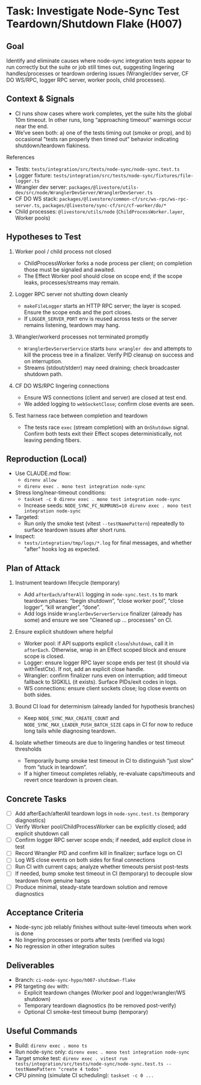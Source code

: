 # Task: Investigate Node-Sync Test Teardown/Shutdown Flake (H007)

## Goal
Identify and eliminate causes where node-sync integration tests appear to run correctly but the suite or job still times out, suggesting lingering handles/processes or teardown ordering issues (Wrangler/dev server, CF DO WS/RPC, logger RPC server, worker pools, child processes).

## Context & Signals
- CI runs show cases where work completes, yet the suite hits the global 10m timeout. In other runs, long “approaching timeout” warnings occur near the end.
- We’ve seen both: a) one of the tests timing out (smoke or prop), and b) occasional "tests ran properly then timed out" behavior indicating shutdown/teardown flakiness.

References
- Tests: `tests/integration/src/tests/node-sync/node-sync.test.ts`
- Logger fixture: `tests/integration/src/tests/node-sync/fixtures/file-logger.ts`
- Wrangler dev server: `packages/@livestore/utils-dev/src/node/WranglerDevServer/WranglerDevServer.ts`
- CF DO WS stack: `packages/@livestore/common-cf/src/ws-rpc/ws-rpc-server.ts`, `packages/@livestore/sync-cf/src/cf-worker/do/*`
- Child processes: `@livestore/utils/node` (`ChildProcessWorker.layer`, Worker pools)

## Hypotheses to Test
1) Worker pool / child process not closed
   - ChildProcessWorker forks a node process per client; on completion those must be signaled and awaited.
   - The Effect Worker pool should close on scope end; if the scope leaks, processes/streams may remain.

2) Logger RPC server not shutting down cleanly
   - `makeFileLogger` starts an HTTP RPC server; the layer is scoped. Ensure the scope ends and the port closes.
   - If `LOGGER_SERVER_PORT` env is reused across tests or the server remains listening, teardown may hang.

3) Wrangler/workerd processes not terminated promptly
   - `WranglerDevServerService` starts `bunx wrangler dev` and attempts to kill the process tree in a finalizer. Verify PID cleanup on success and on interruption.
   - Streams (stdout/stderr) may need draining; check broadcaster shutdown path.

4) CF DO WS/RPC lingering connections
   - Ensure WS connections (client and server) are closed at test end.
   - We added logging to `webSocketClose`; confirm close events are seen.

5) Test harness race between completion and teardown
   - The tests race `exec` (stream completion) with an `OnShutdown` signal. Confirm both tests exit their Effect scopes deterministically, not leaving pending fibers.

## Reproduction (Local)
- Use CLAUDE.md flow:
  - `direnv allow`
  - `direnv exec . mono test integration node-sync`
- Stress long/near-timeout conditions:
  - `taskset -c 0 direnv exec . mono test integration node-sync`
  - Increase seeds: `NODE_SYNC_FC_NUMRUNS=10 direnv exec . mono test integration node-sync`
- Targeted:
  - Run only the smoke test (vitest `--testNamePattern`) repeatedly to surface teardown issues after short runs.
- Inspect:
  - `tests/integration/tmp/logs/*.log` for final messages, and whether "after" hooks log as expected.

## Plan of Attack
1) Instrument teardown lifecycle (temporary)
   - Add `afterEach/afterAll` logging in `node-sync.test.ts` to mark teardown phases: “begin shutdown”, “close worker pool”, “close logger”, “kill wrangler”, “done”.
   - Add logs inside `WranglerDevServerService` finalizer (already has some) and ensure we see "Cleaned up ... processes" on CI.

2) Ensure explicit shutdown where helpful
   - Worker pool: if API supports explicit `close`/`shutdown`, call it in `afterEach`. Otherwise, wrap in an Effect scoped block and ensure scope is closed.
   - Logger: ensure logger RPC layer scope ends per test (it should via withTestCtx). If not, add an explicit close handle.
   - Wrangler: confirm finalizer runs even on interruption; add timeout fallback to SIGKILL (it exists). Surface PIDs/exit codes in logs.
   - WS connections: ensure client sockets close; log close events on both sides.

3) Bound CI load for determinism (already landed for hypothesis branches)
   - Keep `NODE_SYNC_MAX_CREATE_COUNT` and `NODE_SYNC_MAX_LEADER_PUSH_BATCH_SIZE` caps in CI for now to reduce long tails while diagnosing teardown.

4) Isolate whether timeouts are due to lingering handles or test timeout thresholds
   - Temporarily bump smoke test timeout in CI to distinguish “just slow” from “stuck in teardown”.
   - If a higher timeout completes reliably, re-evaluate caps/timeouts and revert once teardown is proven clean.

## Concrete Tasks
- [ ] Add afterEach/afterAll teardown logs in `node-sync.test.ts` (temporary diagnostics)
- [ ] Verify Worker pool/ChildProcessWorker can be explicitly closed; add explicit shutdown call
- [ ] Confirm logger RPC server scope ends; if needed, add explicit close in test
- [ ] Record Wrangler PID and confirm kill in finalizer; surface logs on CI
- [ ] Log WS close events on both sides for final connections
- [ ] Run CI with current caps; analyze whether timeouts persist post-tests
- [ ] If needed, bump smoke test timeout in CI (temporary) to decouple slow teardown from genuine hangs
- [ ] Produce minimal, steady-state teardown solution and remove diagnostics

## Acceptance Criteria
- Node-sync job reliably finishes without suite-level timeouts when work is done
- No lingering processes or ports after tests (verified via logs)
- No regression in other integration suites

## Deliverables
- Branch: `ci-node-sync-hypo/h007-shutdown-flake`
- PR targeting `dev` with:
  - Explicit teardown changes (Worker pool and logger/wrangler/WS shutdown)
  - Temporary teardown diagnostics (to be removed post-verify)
  - Optional CI smoke-test timeout bump (temporary)

## Useful Commands
- Build: `direnv exec . mono ts`
- Run node-sync only: `direnv exec . mono test integration node-sync`
- Target smoke test: `direnv exec . vitest run tests/integration/src/tests/node-sync/node-sync.test.ts --testNamePattern "create 4 todos"`
- CPU pinning (simulate CI scheduling): `taskset -c 0 ...`

